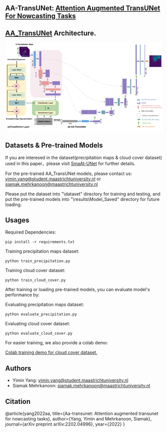 AA-TransUNet: [Attention Augmented TransUNet For Nowcasting Tasks](https://arxiv.org/abs/2202.04996)
---

[AA_TransUNet](https://github.com/YangYimin98/AA-TransUNet/blob/main/model.eps) Architecture.
---
![AA_TransUNet](https://github.com/YangYimin98/AA-TransUNet/blob/main/model.png)

Datasets & Pre-trained Models
---
If you are interesed in the dataset(precipitation maps & cloud cover dataset) used in this paper，please visit [SmaAt-UNet](https://github.com/HansBambel/SmaAt-UNet) for further details.

For the pre-trained AA_TransUNet models, please contact us:
    yimin.yang@student.maastrichtuniversity.nl or siamak.mehrkanoon@maastrichtuniversity.nl

Please put the dataset into "\dataset" directory for training and testing, and put the pre-trained models into "\results\Model_Saved" directory for future loading.

Usages
---

Required Dependencies:

    pip install -r requirements.txt

Training precipitation maps dataset:

    python train_precipitation.py
    
Training cloud cover dataset:

    python train_cloud_cover.py

After training or loading pre-trained models, you can evaluate model's performance by:

Evaluating precipitation maps dataset:

    python evaluate_precipitation.py
    
Evaluating cloud cover dataset:

    python evaluate_cloud_cover.py
 
For easier training, we also provide a colab demo:

   [Colab training demo for cloud cover dataset.](https://github.com/YangYimin98/AA-TransUNet/blob/main/AA_TransUNet_Training_Demo_Cloud_Cover.ipynb)


Authors
---

* Yimin Yang: yimin.yang@student.maastrichtuniversity.nl 
* Siamak Mehrkanoon: siamak.mehrkanoon@maastrichtuniversity.nl

Citation
---
@article{yang2022aa,
  title={Aa-transunet: Attention augmented transunet for nowcasting tasks},
  author={Yang, Yimin and Mehrkanoon, Siamak},
  journal={arXiv preprint arXiv:2202.04996},
  year={2022}
}
